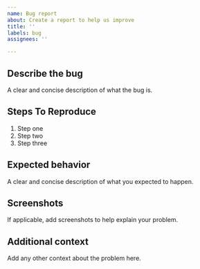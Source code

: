 ```yaml
---
name: Bug report
about: Create a report to help us improve
title: ''
labels: bug
assignees: ''

---
```


## Describe the bug
A clear and concise description of what the bug is.

## Steps To Reproduce
1. Step one
2. Step two
3. Step three

## Expected behavior
A clear and concise description of what you expected to happen.

## Screenshots
If applicable, add screenshots to help explain your problem.

## Additional context
Add any other context about the problem here.
